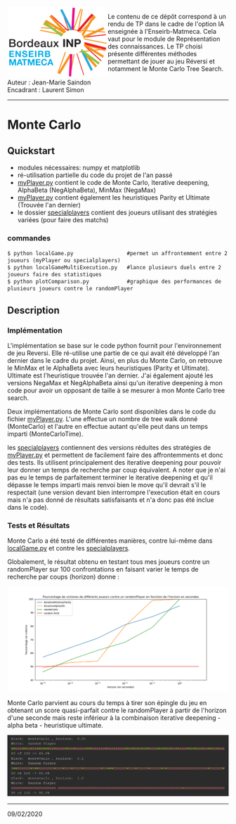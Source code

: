 <img align="left" height="160" src=img/logotrans.png>

Le contenu de ce dépôt correspond à un rendu de TP dans le cadre de l'option IA enseignée à l'Enseirb-Matmeca. Cela vaut pour le module de Représentation des connaissances. Le TP choisi présente différentes méthodes permettant de jouer au jeu Réversi et notamment le Monte Carlo Tree Search.   

Auteur : Jean-Marie Saindon      
Encadrant : Laurent Simon  

---

# Monte Carlo

## Quickstart
- modules nécessaires: numpy et matplotlib
- ré-utilisation partielle du code du projet de l'an passé
- [myPlayer.py](myPlayer.py) contient le code de Monte Carlo, Iterative deepening, AlphaBeta (NegAlphaBeta), MinMax (NegaMax)
- [myPlayer.py](myPlayer.py) contient également les heuristiques Parity et Ultimate (Trouvée l'an dernier)
- le dossier [specialplayers](specialplayers) contient des joueurs utilisant des stratégies variées (pour faire des matchs)

### commandes
```
$ python localGame.py                 #permet un affrontemment entre 2 joueurs (myPlayer ou specialplayers)
$ python localGameMultiExecution.py   #lance plusieurs duels entre 2 joueurs faire des statistiques
$ python plotComparison.py            #graphique des performances de plusieurs joueurs contre le randomPlayer
```

## Description

### Implémentation

L'implémentation se base sur le code python fournit pour l'environnement de jeu Reversi. Elle ré-utilise une partie de ce qui avait été développé l'an dernier dans le cadre du projet. Ainsi, en plus du Monte Carlo, on retrouve le MinMax et le AlphaBeta avec leurs heuristiques (Parity et Ultimate). Ultimate est l'heuristique trouvée l'an dernier. J'ai également ajouté les versions NegaMax et NegAlphaBeta ainsi qu'un iterative deepening à mon code pour avoir un opposant de taille à se mesurer à mon Monte Carlo tree search.

Deux implémentations de Monte Carlo sont disponibles dans le code du fichier [myPlayer.py](myPlayer.py). L'une effectue un nombre de tree walk donné (MonteCarlo) et l'autre en effectue autant qu'elle peut dans un temps imparti (MonteCarloTime).

les [specialplayers](specialplayers) contiennent des versions réduites des stratégies de [myPlayer.py](myPlayer.py) et permettent de facilement faire des affrontemments et donc des tests. Ils utilisent principalement des iterative deepening pour pouvoir leur donner un temps de recherche par coup équivalent. A noter que je n'ai pas eu le temps de parfaitement terminer le iterative deepening et qu'il dépasse le temps imparti mais renvoi bien le move qu'il devrait s'il le respectait (une version devant bien interrompre l'execution était en cours mais n'a pas donné de résultats satisfaisants et n'a donc pas été inclue dans le code).

### Tests et Résultats

Monte Carlo a été testé de différentes manières, contre lui-même dans [localGame.py](localGame.py) et contre les [specialplayers](specialplayers).

Globalement, le résultat obtenu en testant tous mes joueurs contre un randomPlayer sur 100 confrontations en faisant varier le temps de recherche par coups (horizon) donne :

<p align="center">
  <img src=img/graphmontecarlo.png>
</p>

Monte Carlo parvient au cours du temps à tirer son épingle du jeu en obtenant un score quasi-parfait contre le randomPlayer à partir de l'horizon d'une seconde mais reste inférieur à la combinaison iterative deepening - alpha beta - heuristique ultimate.

<p align="center">
  <img width="650" src=img/res.PNG>
</p>

---

09/02/2020

